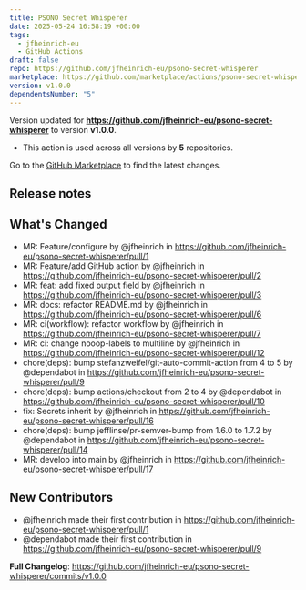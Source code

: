 ```yaml
---
title: PSONO Secret Whisperer
date: 2025-05-24 16:58:19 +00:00
tags:
  - jfheinrich-eu
  - GitHub Actions
draft: false
repo: https://github.com/jfheinrich-eu/psono-secret-whisperer
marketplace: https://github.com/marketplace/actions/psono-secret-whisperer
version: v1.0.0
dependentsNumber: "5"
---
```



Version updated for **https://github.com/jfheinrich-eu/psono-secret-whisperer** to version **v1.0.0**.
- This action is used across all versions by **5** repositories.

Go to the [GitHub Marketplace](https://github.com/marketplace/actions/psono-secret-whisperer) to find the latest changes.

## Release notes

## What's Changed
* MR: Feature/configure by @jfheinrich in https://github.com/jfheinrich-eu/psono-secret-whisperer/pull/1
* MR: Feature/add GitHub action by @jfheinrich in https://github.com/jfheinrich-eu/psono-secret-whisperer/pull/2
* MR: feat: add fixed output field by @jfheinrich in https://github.com/jfheinrich-eu/psono-secret-whisperer/pull/3
* MR:  docs: refactor README.md by @jfheinrich in https://github.com/jfheinrich-eu/psono-secret-whisperer/pull/6
* MR: ci(workflow): refactor workflow by @jfheinrich in https://github.com/jfheinrich-eu/psono-secret-whisperer/pull/7
* MR: ci: change nooop-labels to multiline by @jfheinrich in https://github.com/jfheinrich-eu/psono-secret-whisperer/pull/12
* chore(deps): bump stefanzweifel/git-auto-commit-action from 4 to 5 by @dependabot in https://github.com/jfheinrich-eu/psono-secret-whisperer/pull/9
* chore(deps): bump actions/checkout from 2 to 4 by @dependabot in https://github.com/jfheinrich-eu/psono-secret-whisperer/pull/10
* fix: Secrets inherit by @jfheinrich in https://github.com/jfheinrich-eu/psono-secret-whisperer/pull/16
* chore(deps): bump jefflinse/pr-semver-bump from 1.6.0 to 1.7.2 by @dependabot in https://github.com/jfheinrich-eu/psono-secret-whisperer/pull/14
* MR: develop into main by @jfheinrich in https://github.com/jfheinrich-eu/psono-secret-whisperer/pull/17

## New Contributors
* @jfheinrich made their first contribution in https://github.com/jfheinrich-eu/psono-secret-whisperer/pull/1
* @dependabot made their first contribution in https://github.com/jfheinrich-eu/psono-secret-whisperer/pull/9

**Full Changelog**: https://github.com/jfheinrich-eu/psono-secret-whisperer/commits/v1.0.0
